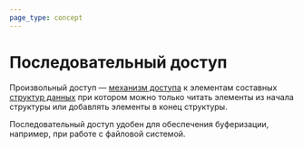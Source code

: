 ```yaml
---
page_type: concept
---
```


# Последовательный доступ

Произвольный доступ — [механизм доступа]([[20221122205206]]) к элементам составных [структур данных]([[20221025223341]]) при котором можно только читать элементы из начала структуры или добавлять элементы в конец структуры.

Последовательный доступ удобен для обеспечения буферизации, например, при работе с файловой системой.



